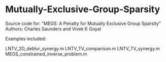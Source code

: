 # Mutually-Exclusive-Group-Sparsity
Source code for: "MEGS: A Penalty for Mutually Exclusive Group Sparsity"
Authors: Charles Saunders and Vivek K Goyal

Examples included:

LNTV_2D_deblur_synergy.m
LNTV_TV_comparison.m
LNTV_TV_synergy.m
MEGS_constrained_inverse_problem.m
